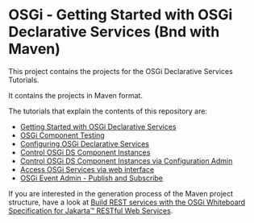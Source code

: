 # OSGi - Getting Started with OSGi Declarative Services (Bnd with Maven)

This project contains the projects for the OSGi Declarative Services Tutorials.

It contains the projects in Maven format.

The tutorials that explain the contents of this repository are:
- [Getting Started with OSGi Declarative Services](https://vogella.com/blog/getting-started-with-osgi-declarative-services/)
- [OSGi Component Testing](https://vogella.com/blog/osgi-component-testing/)
- [Configuring OSGi Declarative Services](https://vogella.com/blog/configuring-osgi-declarative-services/)
- [Control OSGi DS Component Instances](https://vogella.com/blog/control-osgi-ds-component-instances/)
- [Control OSGi DS Component Instances via Configuration Admin](https://vogella.com/blog/control-osgi-ds-component-instances-via-configuration-admin/)
- [Access OSGi Services via web interface](https://vogella.com/blog/access-osgi-services-via-web-interface/)
- [OSGi Event Admin - Publish and Subscribe](https://vogella.com/blog/osgi-event-admin-publish-subscribe/)

If you are interested in the generation process of the Maven project structure, have a look at [Build REST services with the OSGi Whiteboard Specification for Jakarta™ RESTful Web Services](https://vogella.com/blog/build-rest-services-with-osgi-jakarta-rs-whiteboard/).
